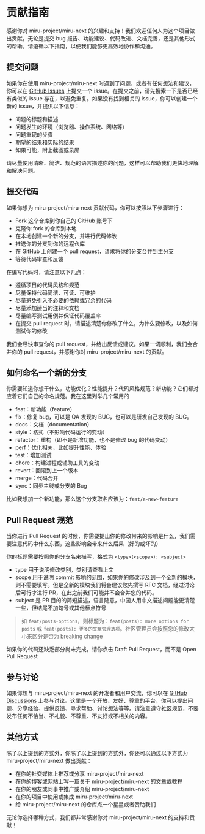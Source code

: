 # 贡献指南

感谢你对 miru-project/miru-next 的兴趣和支持！我们欢迎任何人为这个项目做出贡献，无论是提交 bug 报告、功能建议、代码改进、文档完善，还是其他形式的帮助。请遵循以下指南，以便我们能够更高效地协作和沟通。

## 提交问题

如果你在使用 miru-project/miru-next 时遇到了问题，或者有任何想法和建议，你可以在 [GitHub Issues](https://github.com/miru-project/miru-next/issues) 上提交一个 issue。在提交之前，请先搜索一下是否已经有类似的 issue 存在，以避免重复。如果没有找到相关的 issue，你可以创建一个新的 issue，并提供以下信息：

- 问题的标题和描述
- 问题发生的环境（浏览器、操作系统、网络等）
- 问题重现的步骤
- 期望的结果和实际的结果
- 如果可能，附上截图或录屏

请尽量使用清晰、简洁、规范的语言描述你的问题，这样可以帮助我们更快地理解和解决问题。

## 提交代码

如果你想为 miru-project/miru-next 贡献代码，你可以按照以下步骤进行：

- Fork 这个仓库到你自己的 GitHub 账号下
- 克隆你 fork 的仓库到本地
- 在本地创建一个新的分支，并进行代码修改
- 推送你的分支到你的远程仓库
- 在 GitHub 上创建一个 pull request，请求将你的分支合并到主分支
- 等待代码审查和反馈

在编写代码时，请注意以下几点：

- 遵循项目的代码风格和规范
- 尽量保持代码简洁、可读、可维护
- 尽量避免引入不必要的依赖或冗余的代码
- 尽量添加适当的注释和文档
- 尽量编写测试用例并保证代码覆盖率
- 在提交 pull request 时，请描述清楚你修改了什么，为什么要修改，以及如何测试你的修改

我们会尽快审查你的 pull request，并给出反馈或建议。如果一切顺利，我们会合并你的 pull request，并感谢你对 miru-project/miru-next 的贡献。

## 如何命名一个新的分支

你需要知道你想干什么，功能优化？性能提升？代码风格规范？新功能？它们都对应着它们自己的命名规范。我在这里列举几个常用的

- feat：新功能（feature）
- fix：修复 bug，可以是 QA 发现的 BUG，也可以是研发自己发现的 BUG。
- docs：文档（documentation）
- style：格式（不影响代码运行的变动）
- refactor：重构（即不是新增功能，也不是修改 bug 的代码变动）
- perf：优化相关，比如提升性能、体验
- test：增加测试
- chore：构建过程或辅助工具的变动
- revert：回滚到上一个版本
- merge：代码合并
- sync：同步主线或分支的 Bug

比如我想加一个新功能，那么这个分支取名应该为：`feat/a-new-feature`

## Pull Request 规范

当你进行 Pull Request 的时候，你需要提出你的修改带来的影响是什么，我们需要注意代码中什么东西，这些影响会带来什么后果（好的或坏的）

你的标题需要按照你的分支名来描写，格式为 `<type>(<scope>): <subject>`

- type 用于说明修改类别，类别请查看上文
- scope 用于说明 commit 影响的范围，如果你的修改涉及到一个全新的模块，则不需要填写。但是全新的模块我们将会建议您先撰写 RFC 文档，经过讨论后可行才进行 PR，在此之前我们可能并不会合并您的代码。
- subject 是 PR 目的的简短描述，语言随意，中国人用中文描述问题能更清楚一些，但结尾不加句号或其他标点符号

> 如 `feat/posts-options`，则标题为：`feat(posts): more options for posts` 或 `feat(posts): 更多的文章管理选项`。社区管理员会按照您的修改大小来区分是否为 breaking change

如果你的代码还缺乏部分尚未完成，请你点击 Draft Pull Request，而不是 Open Pull Request

## 参与讨论

如果你想与 miru-project/miru-next 的开发者和用户交流，你可以在 [GitHub Discussions](https://github.com/miru-project/miru-next/discussions) 上参与讨论。这里是一个开放、友好、尊重的平台，你可以提出问题、分享经验、提供反馈、寻求帮助、讨论想法等等。请注意遵守社区规范，不要发布任何不恰当、不礼貌、不尊重、不友好或不相关的内容。

## 其他方式

除了以上提到的方式外，你除了以上提到的方式外，你还可以通过以下方式为 miru-project/miru-next 做出贡献：

- 在你的社交媒体上推荐或分享 miru-project/miru-next
- 在你的博客或网站上写一篇关于 miru-project/miru-next 的文章或教程
- 在你的朋友或同事中推广或介绍 miru-project/miru-next
- 在你的项目中使用或集成 miru-project/miru-next
- 给 miru-project/miru-next 的仓库点一个星星或者赞助我们

无论你选择哪种方式，我们都非常感谢你对 miru-project/miru-next 的支持和贡献！